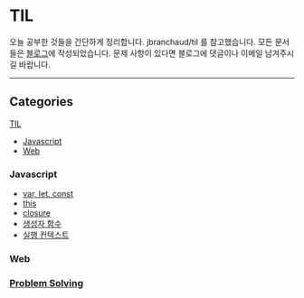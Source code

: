 # TIL
오늘 공부한 것들을 간단하게 정리합니다.
jbranchaud/til 를 참고했습니다. 모든 문서들은 [블로그](https://velog.io/@ken1204)에 작성되었습니다. 문제 사항이 있다면 블로그에 댓글이나 이메일 남겨주시길 바랍니다.
<hr />

## Categories
[TIL](https://velog.io/@ken1204)
- [Javascript](#Javascript)
- [Web](#Web)
### Javascript
- [var, let, const](https://velog.io/@ken1204?tag=var-let-const)
- [this](https://velog.io/@ken1204?tag=this)
- [closure](https://velog.io/@ken1204?tag=closure)
- [생성자 함수](https://velog.io/@ken1204?tag=%EC%83%9D%EC%84%B1%EC%9E%90-%ED%95%A8%EC%88%98)
- [실행 컨텍스트](https://velog.io/@ken1204?tag=%EC%8B%A4%ED%96%89-%EC%BB%A8%ED%85%8D%EC%8A%A4%ED%8A%B8)

### Web


### [Problem Solving](https://github.com/tTab1204/LeetCode/tree/main/%EC%A3%BC%EC%98%81)
